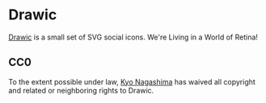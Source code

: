 Drawic
======

[Drawic][1] is a small set of SVG social icons. We're Living in a World
of Retina!


CC0
---

To the extent possible under law, [Kyo Nagashima][2] has waived all
copyright and related or neighboring rights to Drawic.


[1]: http://hail2u.github.io/drawic/
[2]: http://hail2u.net/
